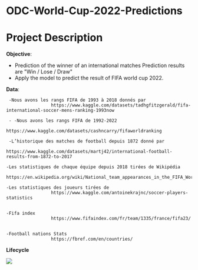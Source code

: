# ODC-World-Cup-2022-Predictions

# Project Description
__Objective__:
- Prediction of the winner of an international matches Prediction results are  "Win / Lose / Draw" 
- Apply the model to predict the result of FIFA world cup 2022.

__Data__: 


     -Nous avons les rangs FIFA de 1993 à 2018 donnés par 
                     https://www.kaggle.com/datasets/tadhgfitzgerald/fifa-international-soccer-mens-ranking-1993now

     - -Nous avons les rangs FIFA de 1992-2022 
                     https://www.kaggle.com/datasets/cashncarry/fifaworldranking

     -L’historique des matches de football depuis 1872 donné par 
                     https://www.kaggle.com/datasets/martj42/international-football-results-from-1872-to-2017

    -Les statistiques de chaque équipe depuis 2018 tirées de Wikipédia                      
                     https://en.wikipedia.org/wiki/National_team_appearances_in_the_FIFA_World_Cup#Overall_team_records

    -Les statistiques des joueurs tirées de 
                     https://www.kaggle.com/antoinekrajnc/soccer-players-statistics


    -Fifa index            
                     https://www.fifaindex.com/fr/team/1335/france/fifa23/


    -Football nations Stats  
                     https://fbref.com/en/countries/


__Lifecycle__

![](https://github.com/mrthlinh/FIFA-World-Cup-Prediction/blob/master/pic/life_cycle.png)


